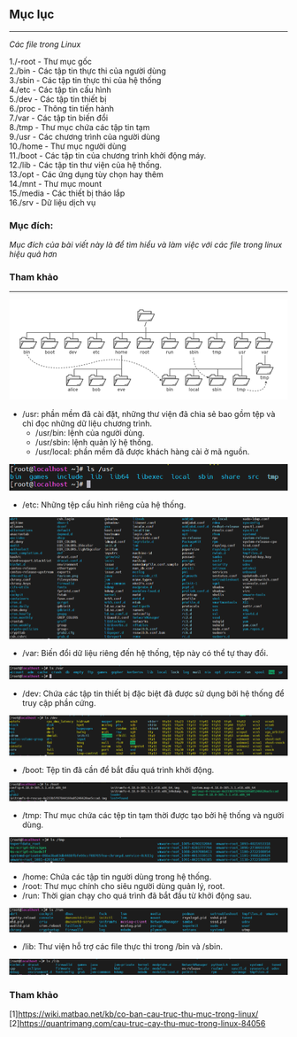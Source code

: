 ## Mục lục  

---

*Các file trong Linux*

1./-root - Thư mục gốc  
2./bin - Các tập tin thực thi của người dùng  
3./sbin - Các tập tin thực thi của hệ thống  
4./etc - Các tập tin cấu hình  
5./dev - Các tập tin thiết bị   
6./proc - Thông tin tiến hành  
7./var - Các tập tin biến đổi  
8./tmp - Thư mục chứa các tập tin tạm  
9./usr - Các chương trình của người dùng  
10./home - Thư mục người dùng  
11./boot - Các tập tin của chương trình khởi động máy.  
12./lib - Các tập tin thư viện của hệ thống.  
13./opt - Các ứng dụng tùy chọn hay thêm   
14./mnt - Thư mục mount  
15./media - Các thiết bị tháo lắp  
16./srv - Dữ liệu dịch vụ  

### Mục đích:  


*Mục đích của bài viết này là để tìm hiểu và làm việc với các file trong linux hiệu quả hơn*  

### Tham khảo

----

![image](image/2.png)   

   - /usr: phần mềm đã cài đặt, những thư viện đã chia sẻ bao gồm tệp và chỉ đọc những dữ liệu chương trình.  
      - /usr/bin: lệnh của người dùng.
      - /usr/sbin: lệnh quản lý hệ thống.  
      - /usr/local: phần mềm đã được khách hàng cài ở mã nguồn. 

![image](image/3.png)

   - /etc: Những tệp cấu hình riêng của hệ thống.  

![image](image/4.png)

   - /var: Biến đổi dữ liệu riêng đến hệ thống, tệp này có thể tự thay đổi.  
 
![image](image/5.png)  

   - /dev: Chứa các tập tin thiết bị đặc biệt đã được sử dụng bởi hệ thống để truy cập phần cứng.  

![image](image/6.png)
   - /boot: Tệp tin đã cần để bắt đầu quá trình khởi động.  

![image](image/7.png)
   - /tmp: Thư mục chứa các tệp tin tạm thời được tạo bởi hệ thống và người dùng.   

![image](image/8.png)
   - /home: Chứa các tập tin người dùng trong hệ thống.  
   - /root: Thư mục chính cho siêu người dùng quản lý, root.  
   -  /run: Thời gian chạy cho quá trình đã bắt đầu từ khởi động sau.   

![image](image/9.png)
   - /lib: Thư viện hỗ trợ các file thực thi trong /bin và /sbin.  

![image](image/10.png)
   
### Tham khảo   
[1]https://wiki.matbao.net/kb/co-ban-cau-truc-thu-muc-trong-linux/
[2]https://quantrimang.com/cau-truc-cay-thu-muc-trong-linux-84056


